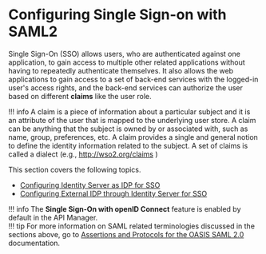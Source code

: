 # Configuring Single Sign-on with SAML2

Single Sign-On (SSO) allows users, who are authenticated against one application, to gain access to multiple other related applications without having to repeatedly authenticate themselves. It also allows the web applications to gain access to a set of back-end services with the logged-in user's access rights, and the back-end services can authorize the user based on different **claims** like the user role.

!!! info
    A claim is a piece of information about a particular subject and it is an attribute of the user that is mapped to the underlying user store. A claim can be anything that the subject is owned by or associated with, such as name, group, preferences, etc. A claim provides a single and general notion to define the identity information related to the subject. A set of claims is called a dialect (e.g., http://wso2.org/claims )


This section covers the following topics.

-   [Configuring Identity Server as IDP for SSO](../../../../learn/extensions/saml2-sso/configuring-identity-server-as-idp-for-sso)
-   [Configuring External IDP through Identity Server for SSO](../../../../learn/extensions/saml2-sso/configuring-external-idp-through-identity-server-for-sso)

!!! info
    The **Single Sign-On with openID Connect** feature is enabled by default in the API Manager.  
!!! tip
    For more information on SAML related terminologies discussed in the sections above, go to [Assertions and Protocols for the OASIS SAML 2.0](https://docs.oasis-open.org/security/saml/v2.0/saml-core-2.0-os.pdf) documentation.


